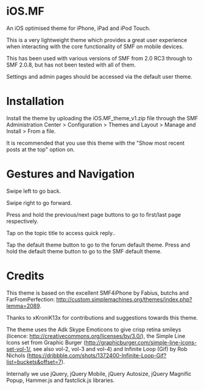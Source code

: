 iOS.MF
==============

An iOS optimised theme for iPhone, iPad and iPod Touch.

This is a very lightweight theme which provides a great user experience when interacting with the core functionality of SMF on mobile devices.

This has been used with various versions of SMF from 2.0 RC3 through to SMF 2.0.8, but has not been tested with all of them.

Settings and admin pages should be accessed via the default user theme.

Installation
==============

Install the theme by uploading the iOS.MF_theme_v1.zip file through the SMF Administration Center > Configuration > Themes and Layout > Manage and Install > From a file.

It is recommended that you use this theme with the "Show most recent posts at the top" option on.

Gestures and Navigation
==============

Swipe left to go back.

Swipe right to go forward.

Press and hold the previous/next page buttons to go to first/last page respectively.

Tap on the topic title to access quick reply..

Tap the default theme button to go to the forum default theme. Press and hold the default theme button to go to the SMF default theme.

Credits
==============

This theme is based on the excellent SMF4iPhone by Fabius, butchs and FarFromPerfection: http://custom.simplemachines.org/themes/index.php?lemma=2089.

Thanks to xKroniK13x for contributions and suggestions towards this theme.

The theme uses the Adk Skype Emoticons to give crisp retina smileys (licence: http://creativecommons.org/licenses/by/3.0/), the Simple Line Icons set from Graphic Burger (http://graphicburger.com/simple-line-icons-set-vol-1/, see also vol-2, vol-3 and vol-4) and Infinite Loop (Gif) by Rob Nichols (https://dribbble.com/shots/1372400-Infinite-Loop-Gif?list=buckets&offset=7).

Internally we use jQuery, jQuery Mobile, jQuery Autosize, jQuery Magnific Popup, Hammer.js and fastclick.js libraries.
